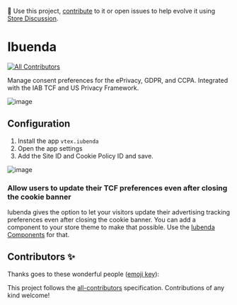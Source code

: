 📢 Use this project, [contribute](https://github.com/vtex-apps/iubenda) to it or open issues to help evolve it using [Store Discussion](https://github.com/vtex-apps/store-discussion).

# Ibuenda

<!-- ALL-CONTRIBUTORS-BADGE:START - Do not remove or modify this section -->
[![All Contributors](https://img.shields.io/badge/all_contributors-0-orange.svg?style=flat-square)](#contributors-)
<!-- ALL-CONTRIBUTORS-BADGE:END -->

Manage consent preferences for the ePrivacy, GDPR, and CCPA. Integrated with the IAB TCF and US Privacy Framework.

![image](https://user-images.githubusercontent.com/284515/80036701-a4b6f200-84c8-11ea-91fa-5c5f9d6f0e16.png)

## Configuration

1. Install the app `vtex.iubenda`
2. Open the app settings
3. Add the Site ID and Cookie Policy ID and save.

![image](https://user-images.githubusercontent.com/284515/80036904-08411f80-84c9-11ea-95e9-162a6bcc0ce4.png)


### Allow users to update their TCF preferences even after closing the cookie banner

Iubenda gives the option to let your visitors update their advertising tracking preferences even after closing the cookie banner. You can add a component to your store theme to make that possible. Use the [Iubenda Components](https://github.com/vtex-apps/iubenda-components) for that.

## Contributors ✨

Thanks goes to these wonderful people ([emoji key](https://allcontributors.org/docs/en/emoji-key)):

<!-- ALL-CONTRIBUTORS-LIST:START - Do not remove or modify this section -->
<!-- prettier-ignore-start -->
<!-- markdownlint-disable -->
<!-- markdownlint-enable -->
<!-- prettier-ignore-end -->
<!-- ALL-CONTRIBUTORS-LIST:END -->

This project follows the [all-contributors](https://github.com/all-contributors/all-contributors) specification. Contributions of any kind welcome!
